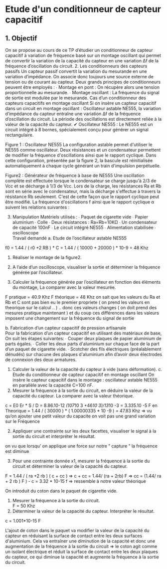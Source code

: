 # Etude d'un conditionneur de capteur capacitif




## 1. Objectif 
On se propose au cours de ce TP d’étudier un conditionneur de capteur capacitif à variation de  fréquence basé sur un montage oscillant qui permet de convertir la variation de la capacité du  capteur en une variation ∆f de la fréquence d’oscillation du circuit. 
2. Les conditionneurs des capteurs passifs 
Un capteur passif convertit la variation du mesurande en une variation d’impédance. On  associe donc toujours une source externe de tension ou de courant au capteur. Deux grands  principes de conditionneurs peuvent être employés : 
∙ Montage en pont : On récupère alors une tension proportionnelle au mesurande. ∙ Montage oscillant : La fréquence du signal de sortie est modulée par le mesurande. 
Cas d’un conditionneur des capteurs capacitifs en montage oscillant 
Si on insère un capteur capacitif dans un circuit en montage oscillant : Oscillateur astable  NE555, la variation d’impédance du capteur entraîne une variation ∆f de la fréquence  d’oscillation du circuit. La période des oscillations est directement reliée à la valeur de la  capacité du capteur. 
✔ Oscillateur NE555 : 
Le NE555 est un circuit intégré à 8 bornes, spécialement conçu pour générer un signal  rectangulaire. 

 
Figure 1 : Oscillateur NE555 
La configuration astable permet d'utiliser le NE555 comme oscillateur. Deux résistances et un  condensateur permettent de modifier la fréquence d'oscillations ainsi que le rapport cyclique. 
Dans cette configuration, présentée par la figure 2, la bascule est réinitialisée  automatiquement à chaque cycle générant un train d'impulsion perpétuelle. 

Figure2 : Générateur de fréquence à base de NE555 
Une oscillation complète est effectuée lorsque le condensateur se charge jusqu'à 2/3 de Vcc et  se décharge à 1/3 de Vcc. Lors de la charge, les résistances Ra et Rb sont en série avec le  condensateur, mais la décharge s'effectue à travers la résistance Rb seulement. C'est de cette  façon que le rapport cyclique peut être modifié. La fréquence d'oscillations f ainsi que le  rapport cyclique α suivent les relations suivantes : 
 


3. Manipulation 
Matériels utilisés : 
∙ Paquet de cigarette vide 
∙ Papier aluminium 
∙ Colle 
∙ Deux résistances : Ra=Rb=10KΩ 
∙ Un condensateur de capacité 100nF 
∙ Le circuit intégré NE555
∙ Alimentation stabilisée 
∙ oscilloscope  
Travail demandé 
a. Etude de l’oscillateur astable NE555 


f0 = 1.44 / ( r0 +2 RB ) * C = 1.44 / ( 10000 + 20000 ) * 10-9 = 48 Khz 


1. Réaliser le montage de la figure2. 



2. A l’aide d’un oscilloscope, visualiser la sortie et déterminer la fréquence générée par  l’oscillateur. 





3. Calculer la fréquence générée par l’oscillateur en fonction des éléments du montage, La  comparer avec la valeur mesurée. 

F pratique = 40.9 Khz 
F théorique = 48 Khz 
on sait que les valeurs du Ra et Rb et C sont pas bien eu le premier propriete ( on prend les valeurs en theorique sur le calcul .. )  .. donc ces valeurs changes ( on doit prend des mesures pratique maintenant )  et du coup ces différences dans les valeurs   imposent  une changement sur la fréquence du signal de sortie  





b. Fabrication d’un capteur capacitif de pression artisanale  
Pour la fabrication d’un capteur capacitif en utilisant des matériaux de base, On suit les étapes  suivantes: 
∙ Couper deux plaques de papier aluminium de parts égales. 
∙ Coller les deux parts d'aluminium sur chaque face de la part d’un paquet de cigarette vide. ∙ Scotcher des fils électriques (préalablement dénudés) sur chacune des plaques d'aluminium  afin d’avoir deux électrodes de connexion des deux armatures. 
1. Calculer la valeur de la capacité du capteur à vide (sans déformation).
 c. Etude du conditionneur de capteur capacitif en montage oscillant 
On insère le capteur capacitif dans le montage : oscillateur astable NE555 en parallèle avec la  capacité C=100 nF. 
1. Mesurer la fréquence à la sortie du circuit, en déduire la valeur de la capacité du capteur.  La comparer avec la valeur théorique. 

c = E0 Er * S / D = 8.86.10-12 *(107*10 3 +46*10 3)/13*10 -3 = 3.335.10 -5 
F en Theorique = 1.44 / ( 30000 ) * ( 1.00000335  * 10 -9 )  = 47.83 Khz 
⇒ vu qu’on ajouter une petit valeur du capacite on voit pas une grand variation sur le Fréquence  


2. Appliquer une contrainte sur les deux facettes, visualiser le signal à la sortie du circuit et  interpréter le résultat. 

on vu que lorsqu' on applique une force sur notre “ capture “ la fréquence est diminue 



3. Pour une contrainte donnée x1, mesurer la fréquence à la sortie du circuit et déterminer la  valeur de la capacité du capteur.  

F = 1.44 / ( ra +2 rb ) ( c + cc ) => c + cc = 1.44/ (ra + 2rb) F 
⇒ cc = (1.44/ ra + 2 rb ) F ) - c  = 3.32 * 10-15 f ⇒ ressemble à notre valeur théorique 



On introduit du coton dans le paquet de cigarette vide. 
1. Mesurer la fréquence à la sortie du circuit.  
F = 50 Khz 
2. Déterminer la valeur de la capacité du capteur. Interpréter le résultat.
 
c = 1.001*10-15 F 




L'ajout de coton dans le paquet va modifier la valeur de la capacité du capteur en réduisant la surface de contact entre les deux surfaces d'aluminium. Cela va entraîner une diminution de la capacité et donc une augmentation de la fréquence à la sortie du circuit
⇒ le coton agit comme un isolant électrique et réduit la surface de contact entre les deux plaques du capteur, ce qui diminue la capacité et augmente la fréquence à la sortie du circuit.


